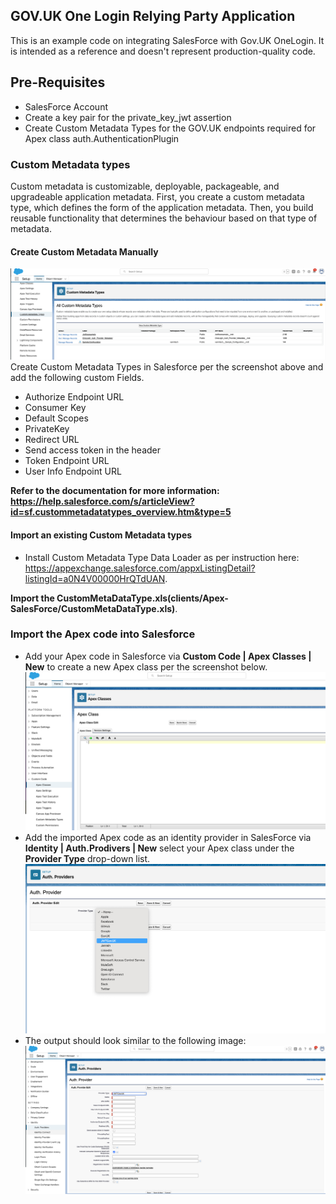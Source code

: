 ## GOV.UK One Login Relying Party Application

This is an example code on integrating SalesForce with Gov.UK OneLogin. It is intended as a reference and doesn't represent production-quality code.

## Pre-Requisites
- SalesForce Account
- Create a key pair for the private_key_jwt assertion
- Create Custom Metadata Types for the GOV.UK endpoints required for Apex class auth.AuthenticationPlugin


### Custom Metadata types

Custom metadata is customizable, deployable, packageable, and upgradeable application metadata. First, you create a custom metadata type, which defines the form of the application metadata. Then, you build reusable functionality that determines the behaviour based on that type of metadata.

#### Create Custom Metadata Manually

![alt text](image-3.png)
Create Custom Metadata Types in Salesforce per the screenshot above and add the following custom Fields.

- Authorize Endpoint URL
- Consumer Key
- Default Scopes
- PrivateKey
- Redirect URL
- Send access token in the header
- Token Endpoint URL
- User Info Endpoint URL

**Refer to the documentation for more information: https://help.salesforce.com/s/articleView?id=sf.custommetadatatypes_overview.htm&type=5**

#### Import an existing Custom Metadata types

 - Install Custom Metadata Type Data Loader as per instruction here: https://appexchange.salesforce.com/appxListingDetail?listingId=a0N4V00000HrQTdUAN.

**Import the CustomMetaDataType.xls(clients/Apex-SalesForce/CustomMetaDataType.xls)**.

### Import the Apex code into Salesforce

- Add your Apex code in Salesforce via **Custom Code | Apex Classes | New** to create a new Apex class per the screenshot below.
![alt text](image-2.png)
- Add the imported Apex code as an identity provider in SalesForce via **Identity | Auth.Prodivers | New** select your Apex class under the **Provider Type** drop-down list.
![alt text](image-1.png)
- The output should look similar to the following image:![alt text](image-4.png)
